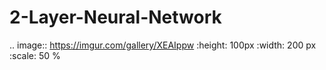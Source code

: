 # 2-Layer-Neural-Network

.. image:: https://imgur.com/gallery/XEAIppw
   :height: 100px
   :width: 200 px
   :scale: 50 %
